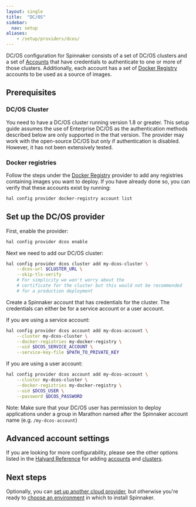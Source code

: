 ```yaml
---
layout: single
title:  "DC/OS"
sidebar:
  nav: setup
aliases: 
    - /setup/providers/dcos/
---
```




DC/OS configuration for Spinnaker consists of a set of DC/OS
clusters and a set of [Accounts](/concepts/providers/#accounts) that have
credentials to authenticate to one or more of those clusters.
Additionally, each account has a set of [Docker Registry](/docs/setup/providers/docker-registry)
accounts to be used as a source of images.

## Prerequisites

### DC/OS Cluster

You need to have a DC/OS cluster running version 1.8 or greater.  This setup guide
assumes the use of Enterprise DC/OS as the authentication methods described
below are only supported in the that version.  The provider may work with
the open-source DC/OS but only if authentication is disabled.  However, it
has not been extensively tested.

<!-- TODO: link to the reference guide section about permissions required for the account-->

### Docker registries

Follow the steps under the [Docker Registry](/docs/setup/providers/docker-registry)
provider to add any registries containing images you want to deploy. If
you have already done so, you can verify that these accounts exist by running:

```bash
hal config provider docker-registry account list
```

## Set up the DC/OS provider

First, enable the provider:

```bash
hal config provider dcos enable
```

Next we need to add our DC/OS cluster:

```bash
hal config provider dcos cluster add my-dcos-cluster \
    --dcos-url $CLUSTER_URL \
    --skip-tls-verify
    # For simplicity we won't worry about the
    # certificate for the cluster but this would not be recommended
    # for a production deployment
```

Create a Spinnaker account that has credentials for the cluster.  The
credentials can either be for a service account or a user account.

If you are using a service account:

```bash
hal config provider dcos account add my-dcos-account \
    --cluster my-dcos-cluster \
    --docker-registries my-docker-registry \
    --uid $DCOS_SERVICE_ACCOUNT \
    --service-key-file $PATH_TO_PRIVATE_KEY
```

If you are using a user account:

```bash
hal config provider dcos account add my-dcos-account \
    --cluster my-dcos-cluster \
    --docker-registries my-docker-registry \
    --uid $DCOS_USER \
    --password $DCOS_PASSWORD
```


Note: Make sure that your DC/OS user has permission to deploy applications
under a group in Marathon named after the Spinnaker account name
(e.g. `/my-dcos-account`)


## Advanced account settings

If you are looking for more configurability, please see the other options
listed in the [Halyard
Reference](/reference/halyard/commands/#hal-config-provider-dcos)
for adding [accounts](/reference/halyard/commands/#hal-config-provider-dcos-account-add)
and [clusters](/reference/halyard/commands/#hal-config-provider-dcos-cluster-add).

## Next steps

Optionally, you can [set up another cloud provider](/docs/setup/install/providers/),
but otherwise you're ready to [choose an environment](/docs/setup/install/environment/)
in which to install Spinnaker.
